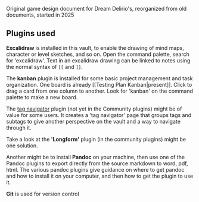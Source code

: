 Original game design document for Dream Delirio's, reorganized from old documents, started in 2025
## Plugins used

**Excalidraw** is installed in this vault, to enable the drawing of mind maps, character or level sketches, and so on. Open the command palette, search for 'excalidraw'. Text in an excalidraw drawing can be linked to notes using the normal syntax of `[[` and `]]`. 

The **kanban** plugin is installed for some basic project management and task organization. One board is already [[Testing Plan Kanban|present]]. Click to drag a card from one column to another. Look for 'kanban' on the command palette to make a new board.

The [tag navigator](https://github.com/alexobenauer/obsidian-tag-navigator) plugin (not yet in the Community plugins) might be of value for some users. It creates a 'tag navigator' page that groups tags and subtags to give another perspective on the vault and a way to navigate through it.

Take a look at the **'Longform'** plugin (in the community plugins) might be one solution.

Another might be to install **Pandoc** on your machine, then use one of the Pandoc plugins to export directly from the source markdown to word, pdf, html. The various pandoc plugins give guidance on where to get pandoc and how to install it on your computer, and then how to get the plugin to use it.

**Git** is used for version control